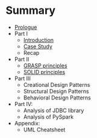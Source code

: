 # Summary

* [Prologue](README.md)
* Part I
  * [Introduction](introduction.md)
  * [Case Study](case-study.md)
  * Recap
* Part II  
  * [GRASP principles](grasp-principles.md)
  * [SOLID principles](solid-principles.md)
* Part III  
  * Creational Design Patterns
  * Structural Design Patterns
  * Behavioral Design Patterns
* Part IV:
  * Analysis of JDBC library
  * Analysis of PySpark
* Appendix:
  * UML Cheatsheet

